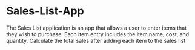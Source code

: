 # Sales-List-App

The Sales List application is an app that allows a user to enter items that they wish to purchase. 
Each item entry includes the item name, cost, and quantity. 
Calculate the total sales after adding each item to the sales list
